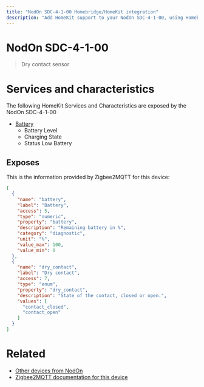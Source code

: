 ```yaml
---
title: "NodOn SDC-4-1-00 Homebridge/HomeKit integration"
description: "Add HomeKit support to your NodOn SDC-4-1-00, using Homebridge, Zigbee2MQTT and homebridge-z2m."
---
```

<!---
This file has been GENERATED using src/docgen/docgen.ts
DO NOT EDIT THIS FILE MANUALLY!
-->
# NodOn SDC-4-1-00
> Dry contact sensor


# Services and characteristics
The following HomeKit Services and Characteristics are exposed by
the NodOn SDC-4-1-00

* [Battery](../../battery.md)
  * Battery Level
  * Charging State
  * Status Low Battery



## Exposes

This is the information provided by Zigbee2MQTT for this device:

```json
[
  {
    "name": "battery",
    "label": "Battery",
    "access": 5,
    "type": "numeric",
    "property": "battery",
    "description": "Remaining battery in %",
    "category": "diagnostic",
    "unit": "%",
    "value_max": 100,
    "value_min": 0
  },
  {
    "name": "dry_contact",
    "label": "Dry contact",
    "access": 7,
    "type": "enum",
    "property": "dry_contact",
    "description": "State of the contact, closed or open.",
    "values": [
      "contact_closed",
      "contact_open"
    ]
  }
]
```

# Related
* [Other devices from NodOn](../index.md#nodon)
* [Zigbee2MQTT documentation for this device](https://www.zigbee2mqtt.io/devices/SDC-4-1-00.html)